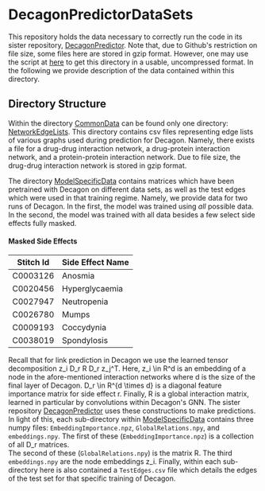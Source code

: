 # DecagonPredictorDataSets

This repository holds the data necessary to correctly run the code in its sister repository, 
[DecagonPredictor](https://github.com/jrectorb/DecagonPredictor).  Note that, due to Github's
restriction on file size, some files here are stored in gzip format.  However, one may use the
script at [here](https://github.com/jrectorb/DecagonPredictor/blob/master/get-data.sh) to get this directory in a
usable, uncompressed format.  In the following we provide description of the data contained within
this directory.

## Directory Structure

Within the directory [CommonData](CommonData) can be found only one directory: 
[NetworkEdgeLists](CommonData/NetworkEdgeLists).  This directory contains csv files representing 
edge lists of various graphs used during prediction for Decagon.  Namely, there exists a file 
for a drug-drug interaction network, a drug-protein interaction network, and a protein-protein
interaction network.  Due to file size, the drug-drug interaction network is stored in gzip format.

The directory [ModelSpecificData](ModelSpecificData) contains matrices which have 
been pretrained with Decagon on different data sets, as well as the test edges which were used
in that training regime.  Namely, we provide data for two runs of Decagon.  In the first, the model
was trained using _all_ possible data.  In the second, the model was trained with all data besides 
a few select side effects fully masked.  


#### Masked Side Effects
| Stitch Id | Side Effect Name |
| --------- | ---------------- |
| C0003126  | Anosmia          |
| C0020456  | Hyperglycaemia   |
| C0027947  | Neutropenia      |
| C0026780  | Mumps            |
| C0009193  | Coccydynia       |
| C0038019  | Spondylosis      |

Recall that for link prediction in Decagon we use the learned tensor decomposition z_i D_r R D_r z_j^T.
Here, z_i \in R^d is an embedding of a node in the afore-mentioned interaction networks where d is the
size of the final layer of Decagon.  D_r \in R^{d \times d} is a diagonal feature importance matrix for 
side effect r.  Finally, R is a global interaction matrix, learned in particular by convolutions within
Decagon's GNN.  The sister repository [DecagonPredictor](https://github.com/jrectorb/DecagonPredictor)
uses these constructions to make predictions.  In light of this, each sub-directory within 
[ModelSpecificData](ModelSpecificData) contains three numpy files: `EmbeddingImportance.npz`, `GlobalRelations.npy`,
and `embeddings.npy`.  The first of these (`EmbeddingImportance.npz`) is a collection of all D_r matrices.  
The second of these (`GlobalRelations.npy`) is the matrix R.  The third `embeddings.npy` are the node embeddings
z_i.  Finally, within each sub-directory here is also contained a `TestEdges.csv` file which details the edges
of the test set for that specific training of Decagon.

